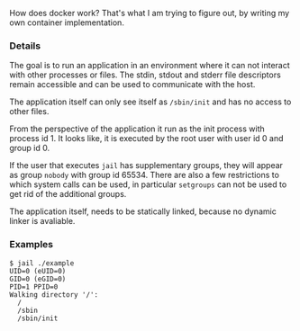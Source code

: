 How does docker work?  That's what I am trying to figure out, by writing my own
container implementation.

### Details

The goal is to run an application in an environment where it can not interact with
other processes or files.  The stdin, stdout and stderr file descriptors remain
accessible and can be used to communicate with the host.

The application itself can only see itself as `/sbin/init` and has no access to
other files.

From the perspective of the application it run as the init process with process id 1.
It looks like, it is executed by the root user with user id 0 and group id 0.

If the user that executes `jail` has supplementary groups, they will appear as group
`nobody` with group id 65534.  There are also a few restrictions to which system
calls can be used, in particular `setgroups` can not be used to get rid of the
additional groups.

The application itself, needs to be statically linked, because no dynamic linker
is avaliable.

### Examples

```none
$ jail ./example
UID=0 (eUID=0)
GID=0 (eGID=0)
PID=1 PPID=0
Walking directory '/':
  /
  /sbin
  /sbin/init
```
